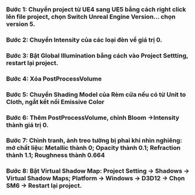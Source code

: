 ### Bước 1: Chuyển project từ UE4 sang UE5 bằng cách right click lên file project, chọn Switch Unreal Engine Version... chọn version 5.
### Bước 2: Chuyển Intensity của các loại đèn về giá trị 0.
### Bước 3: Bật Global Illumination bằng cách vào Project Settting, restart lại project.
### Bước 4: Xóa PostProcessVolume
### Bước 5: Chuyển Shading Model của Rèm cửa nếu có từ Unit to Cloth, ngắt kết nối Emissive Color
### Bước 6: Thêm PostProcessVolume, chỉnh Bloom ->Intensity thành giá trị 0.
### Bước 7: Chình tranh, ảnh treo tường bị phai khi nhìn nghiêng: mở chất liệu: Metallic thành 0; Opacity thành 0.1; Refraction thành 1.1; Roughness thành 0.664
### Bước 8: Bật Virtual Shadow Map: Project Setting -> Shadows -> Virtual Shadow Maps; Platform -> Windows -> D3D12 -> Chọn SM6 -> Restart lại project.
